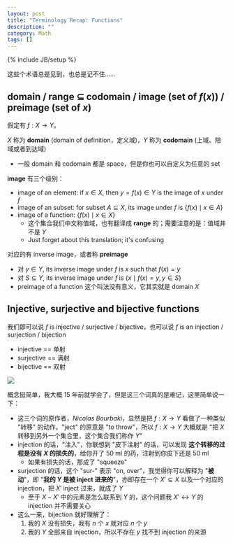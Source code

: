 ```yaml
---
layout: post
title: "Terminology Recap: Functions"
description: ""
category: Math
tags: []
---
```

{% include JB/setup %}

这些个术语总是见到，也总是记不住……

## domain / range $\subseteq$ codomain / image (set of $f(x)$) / preimage (set of $x$)

假定有 $f: X \to Y$。

$X$ 称为 **domain** (domain of definition，定义域)，$Y$ 称为 **codomain** (上域、陪域或者到达域)

- 一般 domain 和 codomain 都是 space，但是你也可以自定义为任意的 set

**image** 有三个级别：
    
- image of an element: if $x \in X$, then $y = f(x) \in Y$ is the image of $x$ under $f$
- image of an subset: for subset $A \subseteq X$, its image under $f$ is $\lbrace f(x) \mid x \in A \rbrace$
- image of a function: $\lbrace f(x) \mid x \in X \rbrace$
    - 这个集合我们中文称值域，也有翻译成 **range** 的；需要注意的是：值域并不是 $Y$
    - Just forget about this translation; it's confusing

对应的有 inverse image，或者称 **preimage**
    
- 对 $y \in Y$, its inverse image under $f$ is $x$ such that $f(x) = y$
- 对 $S \subseteq Y$, its inverse image under $f$ is $\lbrace x \mid f(x) = y, y \in S \rbrace$
- preimage of a function 这个叫法没有意义，它其实就是 domain $X$

## Injective, surjective and bijective functions

我们即可以说 $f$ is injective / surjective / bijective，也可以说 $f$ is an injection / surjection / bijection

- injective == 单射
- surjective == 满射
- bijective == 双射

![](https://farm2.staticflickr.com/1940/31293409518_2db77007fc_z_d.jpg)

概念挺简单，我大概 15 年前就学会了，但是这三个词真的是难记，这里简单说一下：

- 这三个词的原作者，_Nicolas Bourbaki_，显然是把 $f: X \to Y$ 看做了一种类似 "转移" 的动作。"ject" 的原意是 "to throw"，所以 $f: X \to Y$ 大概就是 "把 $X$ 转移到另外一个集合里，这个集合我们称作 $Y$"
- injection 的话，"注入"，你联想到 "皮下注射" 的话，可以发现 **这个转移的过程是没有 $X$ 的损失的**，给你开了 50 ml 的药，注射到你皮下还是 50 ml
    - 如果有损失的话，那成了 "squeeze"
- surjection 的话，这个 "sur-" 表示 "on, over"，我觉得你可以解释为 "**被动**"，即 "**我的 $Y$ 是被 inject 进来的**"，亦即存在一个 $X' \subseteq X$ 以及一个对应的 injection，把 $X'$ inject 过来，就成了 $Y$
    - 至于 $X - X'$ 中的元素是怎么联系到 $Y$ 的，这个问题我 $X' \leftrightarrow Y$ 的 injection 并不需要关心
- 这么一来，bijection 就好理解了：
    1. 我的 $X$ 没有损失，我有 $n$ 个 $x$ 就对应 $n$ 个 $y$
    2. 我的 $Y$ 全部来自 injection，所以不存在 $y$ 找不到 injection 的来源